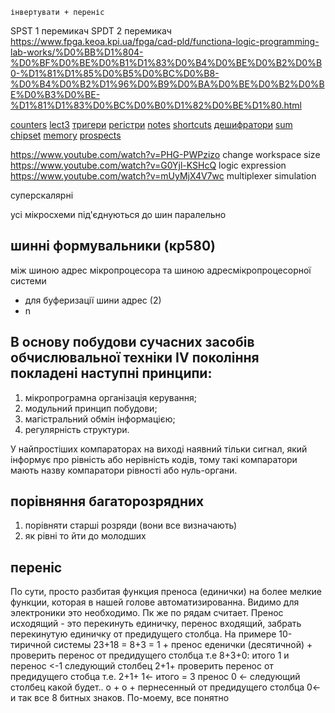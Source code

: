 	інвертувати + переніс
SPST 1 перемикач
SPDT 2 перемикач
https://www.fpga.keoa.kpi.ua/fpga/cad-pld/functiona-logic-programming-lab-works/%D0%BB%D1%804-%D0%BF%D0%BE%D0%B1%D1%83%D0%B4%D0%BE%D0%B2%D0%B0-%D1%81%D1%85%D0%B5%D0%BC%D0%B8-%D0%B4%D0%B2%D1%96%D0%B9%D0%BA%D0%BE%D0%B2%D0%BE%D0%B3%D0%BE-%D1%81%D1%83%D0%BC%D0%B0%D1%82%D0%BE%D1%80.html

[counters](counters.md)
[lect3](lect3.md)
[тригери](lect4.md)
[регістри](lect5.md)
[notes](notes.md)
[shortcuts](shortcuts.md)
[дешифратори](дешифратори.md)
[sum](sum)
[chipset](chipset)
[memory](memory)
[prospects](prospects)

https://www.youtube.com/watch?v=PHG-PWPzizo change workspace size
https://www.youtube.com/watch?v=G0Yjl-KSHcQ logic expression
https://www.youtube.com/watch?v=mUyMjX4V7wc multiplexer simulation

суперскалярні

усі мікросхеми під'єднуються до шин паралельно

## шинні формувальники (кр580)

між шиною адрес мікропроцесора та шиною адресмікропроцесорної системи

- для буферизації шини адрес (2)
- n

## В основу побудови сучасних засобів обчислювальної техніки IV покоління покладені наступні принципи:

1) мікропрограмна організація керування;
2) модульний принцип побудови;
3) магістральний обмін інформацією;
4) регулярність структури.

У найпростіших компараторах на виході наявний
тільки сигнал, який інформує про рівність або нерівність кодів, тому такі
компаратори мають назву компаратори рівності  або нуль-органи.

## порівняння багаторозрядних

1. порівняти старші розряди (вони все визначають)
2. як рівні то йти до молодших

## переніс

По сути, просто разбитая функция преноса (единички) на более мелкие функции, которая в нашей голове автоматизированна. Видимо для электроники это необходимо. Пк же по рядам считает. Пренос исходящий - это перекинуть единичку, перенос входящий, забрать перекинутую единичку от предидущего столбца.
 На примере 10-тиричной системы 23+18 = 8+3 = 1 + пренос еденички (десятичной) + проверить перенос от предидущего столбца т.е  8+3+0: итого 1 и перенос <-1
следующий столбец 2+1+ проверить перенос от предидущего стобца т.е. 2+1+ 1<-  итого = 3 пренос 0 <-
следующий столбец какой будет.. о + о + пернесенный от предидущего столбца 0<- и так все 8 битных знаков.
 По-моему, все понятно
